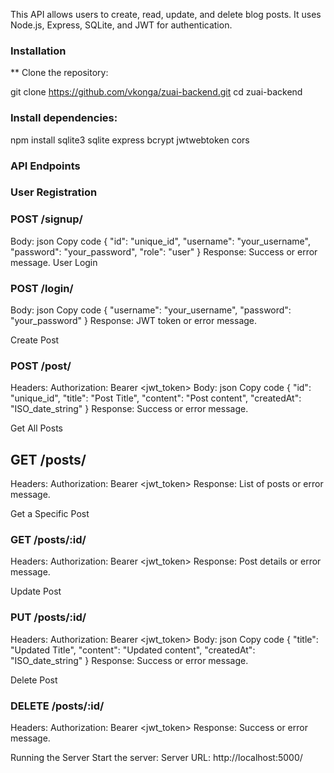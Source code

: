 This API allows users to create, read, update, and delete blog posts. It uses Node.js, Express, SQLite, and JWT for authentication.

### Installation
** Clone the repository:

git clone https://github.com/vkonga/zuai-backend.git
cd zuai-backend
### Install dependencies:
npm install sqlite3 sqlite express bcrypt jwtwebtoken cors

### API Endpoints
### User Registration

### POST /signup/
Body:
json
Copy code
{
  "id": "unique_id",
  "username": "your_username",
  "password": "your_password",
  "role": "user"
}
Response: Success or error message.
User Login

### POST /login/
Body:
json
Copy code
{
  "username": "your_username",
  "password": "your_password"
}
Response: JWT token or error message.

Create Post

### POST /post/
Headers: Authorization: Bearer <jwt_token>
Body:
json
Copy code
{
  "id": "unique_id",
  "title": "Post Title",
  "content": "Post content",
  "createdAt": "ISO_date_string"
}
Response: Success or error message.

Get All Posts

## GET /posts/
Headers: Authorization: Bearer <jwt_token>
Response: List of posts or error message.

Get a Specific Post

### GET /posts/:id/
Headers: Authorization: Bearer <jwt_token>
Response: Post details or error message.

Update Post

### PUT /posts/:id/
Headers: Authorization: Bearer <jwt_token>
Body:
json
Copy code
{
  "title": "Updated Title",
  "content": "Updated content",
  "createdAt": "ISO_date_string"
}
Response: Success or error message.

Delete Post

### DELETE /posts/:id/
Headers: Authorization: Bearer <jwt_token>
Response: Success or error message.


Running the Server
Start the server:
Server URL: http://localhost:5000/
